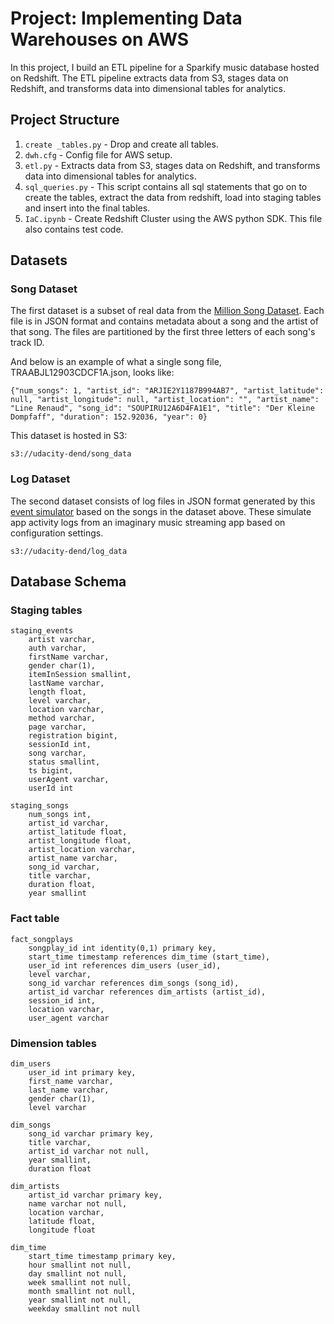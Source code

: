 # Project: Implementing Data Warehouses on AWS
In this project, I build an ETL pipeline for a Sparkify music database hosted on Redshift. The ETL pipeline extracts data from S3, stages data on Redshift, and transforms data into dimensional tables for analytics.

## Project Structure

1. `create _tables.py` - Drop and create all tables.
2. `dwh.cfg` - Config file for AWS setup.
3. `etl.py` - Extracts data from S3, stages data on Redshift, and transforms data into dimensional tables for analytics.
4. `sql_queries.py` - This script contains all sql statements that go on to create the tables, extract the data from redshift, load into staging tables and insert into the final tables. 
5. `IaC.ipynb` - Create Redshift Cluster using the AWS python SDK. This file also contains test code.

## Datasets

### Song Dataset

The first dataset is a subset of real data from the [Million Song Dataset](http://millionsongdataset.com/). Each file is in JSON format and contains metadata about a song and the artist of that song. The files are partitioned by the first three letters of each song's track ID.

And below is an example of what a single song file, TRAABJL12903CDCF1A.json, looks like:
```
{"num_songs": 1, "artist_id": "ARJIE2Y1187B994AB7", "artist_latitude": null, "artist_longitude": null, "artist_location": "", "artist_name": "Line Renaud", "song_id": "SOUPIRU12A6D4FA1E1", "title": "Der Kleine Dompfaff", "duration": 152.92036, "year": 0}
```

This dataset is hosted in S3: 

```
s3://udacity-dend/song_data
```

### Log Dataset 

The second dataset consists of log files in JSON format generated by this [event simulator](https://github.com/Interana/eventsim) based on the songs in the dataset above. These simulate app activity logs from an imaginary music streaming app based on configuration settings.

```
s3://udacity-dend/log_data
```

## Database Schema

### Staging tables
```
staging_events
    artist varchar,
    auth varchar,
    firstName varchar,
    gender char(1),
    itemInSession smallint,
    lastName varchar,
    length float,
    level varchar,
    location varchar,
    method varchar,
    page varchar,
    registration bigint,
    sessionId int,
    song varchar,
    status smallint,
    ts bigint,
    userAgent varchar,
    userId int
    
staging_songs
    num_songs int,
    artist_id varchar,
    artist_latitude float,
    artist_longitude float,
    artist_location varchar,
    artist_name varchar,
    song_id varchar,
    title varchar,
    duration float,
    year smallint
```

### Fact table
```
fact_songplays
    songplay_id int identity(0,1) primary key,
    start_time timestamp references dim_time (start_time),
    user_id int references dim_users (user_id),
    level varchar,
    song_id varchar references dim_songs (song_id),
    artist_id varchar references dim_artists (artist_id),
    session_id int, 
    location varchar, 
    user_agent varchar
```

### Dimension tables
```
dim_users
    user_id int primary key, 
    first_name varchar, 
    last_name varchar, 
    gender char(1), 
    level varchar
    
dim_songs
    song_id varchar primary key, 
    title varchar, 
    artist_id varchar not null, 
    year smallint, 
    duration float

dim_artists
    artist_id varchar primary key,  
    name varchar not null, 
    location varchar, 
    latitude float, 
    longitude float

dim_time
    start_time timestamp primary key, 
    hour smallint not null, 
    day smallint not null, 
    week smallint not null, 
    month smallint not null, 
    year smallint not null, 
    weekday smallint not null
```